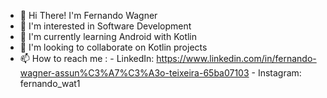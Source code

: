 - 👋 Hi There! I'm Fernando Wagner
- 👀 I'm interested in Software Development
- 🌱 I'm currently learning Android with Kotlin
- 💞️ I'm looking to collaborate on Kotlin projects
- 📫 How to reach me :
        - LinkedIn: https://www.linkedin.com/in/fernando-wagner-assun%C3%A7%C3%A3o-teixeira-65ba07103
        - Instagram: fernando_wat1 
  

<!---
fernandowagner104/fernandowagner104 is a ✨ special ✨ repository because its `README.md` (this file) appears on your GitHub profile.
You can click the Preview link to take a look at your changes.
--->





 
